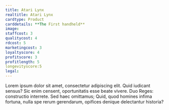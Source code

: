 ```yaml
---
title: Atari Lynx
realtitle: Atari Lynx
cardtype: Product
carddetails: **The First handheld**
image: 
staffcost: 3
qualitycost: 4
rdcost: 5
marketingcost: 3
loyaltyscore: 4
profitscore: 3
profitlength: 5
longevityscore:5
legal: 
---
```

Lorem ipsum dolor sit amet, consectetur adipiscing elit. Quid iudicant sensus? Sic enim censent, oportunitatis esse beate vivere. Duo Reges: constructio interrete. Sed haec omittamus; Quid, quod homines infima fortuna, nulla spe rerum gerendarum, opifices denique delectantur historia?
